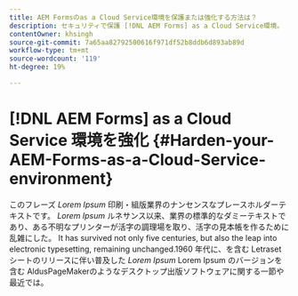 ```yaml
---
title: AEM Formsのas a Cloud Service環境を保護または強化する方法は？
description: セキュリティで保護 [!DNL AEM Forms] as a Cloud Service環境。
contentOwner: khsingh
source-git-commit: 7a65aa82792500616f971df52b8ddb6d893ab89d
workflow-type: tm+mt
source-wordcount: '119'
ht-degree: 19%

---
```



# [!DNL AEM Forms] as a Cloud Service 環境を強化 {#Harden-your-AEM-Forms-as-a-Cloud-Service-environment}

このフレーズ *Lorem Ipsum* 印刷・組版業界のナンセンスなプレースホルダーテキストです。 *Lorem Ipsum* ルネサンス以来、業界の標準的なダミーテキストであり、ある不明なプリンターが活字の調理場を取り、活字の見本帳を作るために乱雑にした。 It has survived not only five centuries, but also the leap into electronic typesetting, remaining unchanged.1960 年代に、を含む Letraset シートのリリースに伴い普及した *Lorem Ipsum* Lorem Ipsum のバージョンを含む AldusPageMakerのようなデスクトップ出版ソフトウェアに関する一節や最近では。
